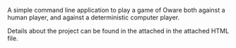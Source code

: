 A simple command line application to play a game of Oware both against a human player, and against a deterministic computer player.

Details about the project can be found in the attached in the attached HTML file.
